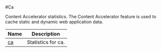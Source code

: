#Ca

Content Accelerator statistics. The Content Accelerator feature is used to cache static and dynamic web application data.


<table><thead><tr><th>Name</th><th>Description</th></tr></thead><tbody><tr><td><a href=".././ca/ca/">ca</a></td><td>Statistics for ca.</td></tr></tbody></table>
